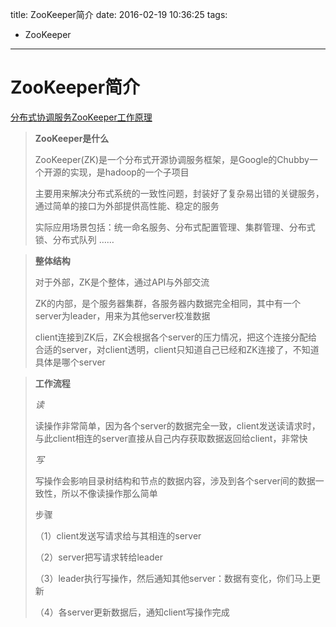 title: ZooKeeper简介
date: 2016-02-19 10:36:25
tags:
- ZooKeeper

----

# ZooKeeper简介

[分布式协调服务ZooKeeper工作原理](http://mp.weixin.qq.com/s?__biz=MzA4Nzc4MjI4MQ==&mid=402839281&idx=1&sn=e46ab7a4865f94f7a2ade584621c62c3&scene=0#wechat_redirect)

> **ZooKeeper是什么**
> 
> ZooKeeper(ZK)是一个分布式开源协调服务框架，是Google的Chubby一个开源的实现，是hadoop的一个子项目
> 
> 主要用来解决分布式系统的一致性问题，封装好了复杂易出错的关键服务，通过简单的接口为外部提供高性能、稳定的服务
> 
> 实际应用场景包括：统一命名服务、分布式配置管理、集群管理、分布式锁、分布式队列 ……

> **整体结构**
> 
> 对于外部，ZK是个整体，通过API与外部交流
> 
> ZK的内部，是个服务器集群，各服务器内数据完全相同，其中有一个server为leader，用来为其他server校准数据
> 
> client连接到ZK后，ZK会根据各个server的压力情况，把这个连接分配给合适的server，对client透明，client只知道自己已经和ZK连接了，不知道具体是哪个server

> **工作流程**
> 
> *读*
> 
> 读操作非常简单，因为各个server的数据完全一致，client发送读请求时，与此client相连的server直接从自己内存获取数据返回给client，非常快
> 
> *写*
> 
> 写操作会影响目录树结构和节点的数据内容，涉及到各个server间的数据一致性，所以不像读操作那么简单
> 
> 步骤
> 
> （1）client发送写请求给与其相连的server
> 
> （2）server把写请求转给leader
> 
> （3）leader执行写操作，然后通知其他server：数据有变化，你们马上更新
> 
> （4）各server更新数据后，通知client写操作完成




